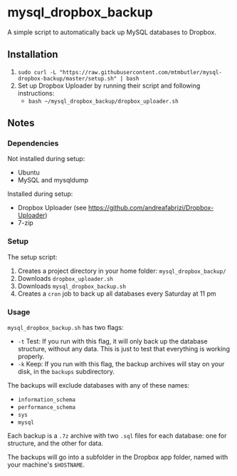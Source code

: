 # mysql_dropbox_backup

A simple script to automatically back up MySQL databases to Dropbox.

## Installation

1. `sudo curl -L "https://raw.githubusercontent.com/mtmbutler/mysql-dropbox-backup/master/setup.sh" | bash`
2. Set up Dropbox Uploader by running their script and following instructions:
    * `bash ~/mysql_dropbox_backup/dropbox_uploader.sh`

## Notes

### Dependencies

Not installed during setup:

* Ubuntu
* MySQL and mysqldump

Installed during setup:

* Dropbox Uploader (see https://github.com/andreafabrizi/Dropbox-Uploader)
* 7-zip

### Setup

The setup script:

1. Creates a project directory in your home folder: `mysql_dropbox_backup/`
2. Downloads `dropbox_uploader.sh`
3. Downloads `mysql_dropbox_backup.sh`
4. Creates a `cron` job to back up all databases every Saturday at 11 pm

### Usage

`mysql_dropbox_backup.sh` has two flags:

* `-t` Test: If you run with this flag, it will only back up the database
       structure, without any data. This is just to test that everything
       is working properly.
* `-k` Keep: If you run with this flag, the backup archives will stay on
       your disk, in the `backups` subdirectory.

The backups will exclude databases with any of these names:

* `information_schema`
* `performance_schema`
* `sys`
* `mysql`

Each backup is a `.7z` archive with two `.sql` files for each database: one
for structure, and the other for data.

The backups will go into a subfolder in the Dropbox app folder, named with
your machine's `$HOSTNAME`.
